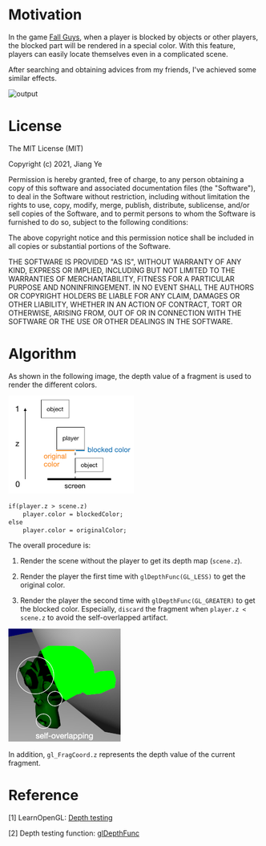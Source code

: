 # Motivation

In the game [Fall Guys](https://www.youtube.com/watch?v=FcITAzKW3fY),
when a player is blocked by objects or other players,
the blocked part will be rendered in a special color.
With this feature, players can easily locate themselves even in a complicated scene.

After searching and obtaining advices from my friends,
I've achieved some similar effects.

![output](output.gif)

# License

The MIT License (MIT)

Copyright (c) 2021, Jiang Ye

Permission is hereby granted, free of charge, to any person obtaining a copy of this software and associated documentation files (the "Software"), to deal in the Software without restriction, including without limitation the rights to use, copy, modify, merge, publish, distribute, sublicense, and/or sell copies of the Software, and to permit persons to whom the Software is furnished to do so, subject to the following conditions:

The above copyright notice and this permission notice shall be included in all copies or substantial portions of the Software.

THE SOFTWARE IS PROVIDED "AS IS", WITHOUT WARRANTY OF ANY KIND, EXPRESS OR IMPLIED, INCLUDING BUT NOT LIMITED TO THE WARRANTIES OF MERCHANTABILITY, FITNESS FOR A PARTICULAR PURPOSE AND NONINFRINGEMENT. IN NO EVENT SHALL THE AUTHORS OR COPYRIGHT HOLDERS BE LIABLE FOR ANY CLAIM, DAMAGES OR OTHER LIABILITY, WHETHER IN AN ACTION OF CONTRACT, TORT OR OTHERWISE, ARISING FROM, OUT OF OR IN CONNECTION WITH THE SOFTWARE OR THE USE OR OTHER DEALINGS IN THE SOFTWARE.

# Algorithm

As shown in the following image,
the depth value of a fragment is used to render the different colors.

![overview](./image/overview.png)

    if(player.z > scene.z)
        player.color = blockedColor;
    else
        player.color = originalColor;

The overall procedure is:

1.  Render the scene without the player to get its depth map (`scene.z`).

2.  Render the player the first time with `glDepthFunc(GL_LESS)` to get the original color.

3.  Render the player the second time with `glDepthFunc(GL_GREATER)` to get the blocked color.
    Especially, `discard` the fragment when `player.z < scene.z` to avoid the self-overlapped artifact.

![self_overlap](./image/self_overlap.png)

In addition, `gl_FragCoord.z` represents the depth value of the current fragment.

# Reference

[1] LearnOpenGL: [Depth testing](https://learnopengl.com/Advanced-OpenGL/Depth-testing)

[2] Depth testing function: [glDepthFunc](https://www.khronos.org/registry/OpenGL-Refpages/gl4/html/glDepthFunc.xhtml)
